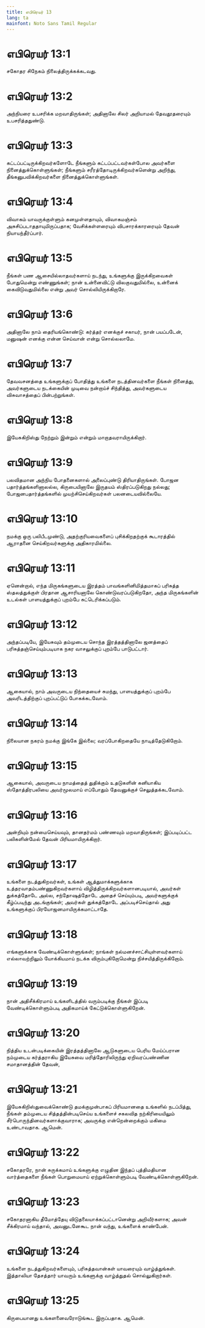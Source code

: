 ```yaml
---
title: எபிரெயர் 13
lang: ta
mainfont: Noto Sans Tamil Regular
---
```


# எபிரெயர் 13:1

சகோதர சிநேகம் நிலைத்திருக்கக்கடவது.

# எபிரெயர் 13:2

அந்நியரை உபசரிக்க மறவாதிருங்கள்; அதினாலே சிலர் அறியாமல் தேவதூதரையும் உபசரித்ததுண்டு.

# எபிரெயர் 13:3

கட்டப்பட்டிருக்கிறவர்களோடே நீங்களும் கட்டப்பட்டவர்கள்போல அவர்களை நினைத்துக்கொள்ளுங்கள்; நீங்களும் சரீரத்தோடிருக்கிறவர்களென்று அறிந்து, தீங்கனுபவிக்கிறவர்களை நினைத்துக்கொள்ளுங்கள்.

# எபிரெயர் 13:4

விவாகம் யாவருக்குள்ளும் கனமுள்ளதாயும், விவாகமஞ்சம் அசுசிப்படாததாயுமிருப்பதாக; வேசிக்கள்ளரையும் விபசாரக்காரரையும் தேவன் நியாயந்தீர்ப்பார்.

# எபிரெயர் 13:5

நீங்கள் பண ஆசையில்லாதவர்களாய் நடந்து, உங்களுக்கு இருக்கிறவைகள் போதுமென்று எண்ணுங்கள்; நான் உன்னைவிட்டு விலகுவதுமில்லை, உன்னைக் கைவிடுவதுமில்லை என்று அவர் சொல்லியிருக்கிறாரே.

# எபிரெயர் 13:6

அதினாலே நாம் தைரியங்கொண்டு: கர்த்தர் எனக்குச் சகாயர், நான் பயப்படேன், மனுஷன் எனக்கு என்ன செய்வான் என்று சொல்லலாமே.

# எபிரெயர் 13:7

தேவவசனத்தை உங்களுக்குப் போதித்து உங்களை நடத்தினவர்களை நீங்கள் நினைத்து, அவர்களுடைய நடக்கையின் முடிவை நன்றாய்ச் சிந்தித்து, அவர்களுடைய விசுவாசத்தைப் பின்பற்றுங்கள்.

# எபிரெயர் 13:8

இயேசுகிறிஸ்து நேற்றும் இன்றும் என்றும் மாறாதவராயிருக்கிறார்.

# எபிரெயர் 13:9

பலவிதமான அந்நிய போதனைகளால் அலைப்புண்டு திரியாதிருங்கள். போஜன பதார்த்தங்களினாலல்ல, கிருபையினாலே இருதயம் ஸ்திரப்படுகிறது நல்லது; போஜனபதார்த்தங்களில் முயற்சிசெய்கிறவர்கள் பலனடையவில்லையே.

# எபிரெயர் 13:10

நமக்கு ஒரு பலிபீடமுண்டு, அதற்குரியவைகளைப் புசிக்கிறதற்குக் கூடாரத்தில் ஆராதனை செய்கிறவர்களுக்கு அதிகாரமில்லை.

# எபிரெயர் 13:11

ஏனென்றால், எந்த மிருகங்களுடைய இரத்தம் பாவங்களினிமித்தமாகப் பரிசுத்த ஸ்தலத்துக்குள் பிரதான ஆசாரியனாலே கொண்டுவரப்படுகிறதோ, அந்த மிருகங்களின் உடல்கள் பாளயத்துக்குப் புறம்பே சுட்டெரிக்கப்படும்.

# எபிரெயர் 13:12

அந்தப்படியே, இயேசுவும் தம்முடைய சொந்த இரத்தத்தினாலே ஜனத்தைப் பரிசுத்தஞ்செய்யும்படியாக நகர வாசலுக்குப் புறம்பே பாடுபட்டார்.

# எபிரெயர் 13:13

ஆகையால், நாம் அவருடைய நிந்தையைச் சுமந்து, பாளயத்துக்குப் புறம்பே அவரிடத்திற்குப் புறப்பட்டுப் போகக்கடவோம்.

# எபிரெயர் 13:14

நிலையான நகரம் நமக்கு இங்கே இல்லை; வரப்போகிறதையே நாடித்தேடுகிறோம்.

# எபிரெயர் 13:15

ஆகையால், அவருடைய நாமத்தைத் துதிக்கும் உதடுகளின் கனியாகிய ஸ்தோத்திரபலியை அவர்மூலமாய் எப்போதும் தேவனுக்குச் செலுத்தக்கடவோம்.

# எபிரெயர் 13:16

அன்றியும் நன்மைசெய்யவும், தானதர்மம் பண்ணவும் மறவாதிருங்கள்; இப்படிப்பட்ட பலிகளின்மேல் தேவன் பிரியமாயிருக்கிறார்.

# எபிரெயர் 13:17

உங்களை நடத்துகிறவர்கள், உங்கள் ஆத்துமாக்களுக்காக உத்தரவாதம்பண்ணுகிறவர்களாய் விழித்திருக்கிறவர்களானபடியால், அவர்கள் துக்கத்தோடே அல்ல, சந்தோஷத்தோடே அதைச் செய்யும்படி, அவர்களுக்குக் கீழ்ப்படிந்து அடங்குங்கள்; அவர்கள் துக்கத்தோடே அப்படிச்செய்தால் அது உங்களுக்குப் பிரயோஜனமாயிருக்கமாட்டாதே.

# எபிரெயர் 13:18

எங்களுக்காக வேண்டிக்கொள்ளுங்கள்; நாங்கள் நல்மனச்சாட்சியுள்ளவர்களாய் எல்லாவற்றிலும் யோக்கியமாய் நடக்க விரும்புகிறோமென்று நிச்சயித்திருக்கிறோம்.

# எபிரெயர் 13:19

நான் அதிசீக்கிரமாய் உங்களிடத்தில் வரும்படிக்கு நீங்கள் இப்படி வேண்டிக்கொள்ளும்படி அதிகமாய்க் கேட்டுக்கொள்ளுகிறேன்.

# எபிரெயர் 13:20

நித்திய உடன்படிக்கையின் இரத்தத்தினாலே ஆடுகளுடைய பெரிய மேய்ப்பரான நம்முடைய கர்த்தராகிய இயேசுவை மரித்தோரிலிருந்து ஏறிவரப்பண்ணின சமாதானத்தின் தேவன்,

# எபிரெயர் 13:21

இயேசுகிறிஸ்துவைக்கொண்டு தமக்குமுன்பாகப் பிரியமானதை உங்களில் நடப்பித்து, நீங்கள் தம்முடைய சித்தத்தின்படிசெய்ய உங்களைச் சகலவித நற்கிரியையிலும் சீர்பொருந்தினவர்களாக்குவாராக; அவருக்கு என்றென்றைக்கும் மகிமை உண்டாவதாக. ஆமென்.

# எபிரெயர் 13:22

சகோதரரே, நான் சுருக்கமாய் உங்களுக்கு எழுதின இந்தப் புத்திமதியான வார்த்தைகளை நீங்கள் பொறுமையாய் ஏற்றுக்கொள்ளும்படி வேண்டிக்கொள்ளுகிறேன்.

# எபிரெயர் 13:23

சகோதரனாகிய தீமோத்தேயு விடுதலையாக்கப்பட்டானென்று அறிவீர்களாக; அவன் சீக்கிரமாய் வந்தால், அவனுடனேகூட நான் வந்து, உங்களைக் காண்பேன்.

# எபிரெயர் 13:24

உங்களை நடத்துகிறவர்களையும், பரிசுத்தவான்கள் யாவரையும் வாழ்த்துங்கள். இத்தாலியா தேசத்தார் யாவரும் உங்களுக்கு வாழ்த்துதல் சொல்லுகிறார்கள்.

# எபிரெயர் 13:25

கிருபையானது உங்களனைவரோடுங்கூட இருப்பதாக. ஆமென்.

